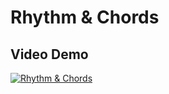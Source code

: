 # Rhythm & Chords


## Video Demo
[![Rhythm & Chords](https://img.youtube.com/vi/jN8s4XuQMiQ/0.jpg)](https://youtu.be/jN8s4XuQMiQ)

